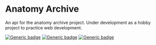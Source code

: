 
# Anatomy Archive

An api for the anatomy archive project.
Under development as a hobby project to practice web development.


[![Generic badge](https://img.shields.io/badge/Java-17-blue.svg)](https://shields.io/)
[![Generic badge](https://img.shields.io/badge/Javalin-4.3.0-blue.svg)](https://shields.io/)
[![Generic badge](https://img.shields.io/badge/PostgreSQL-13.4-blue.svg)](https://shields.io/)
